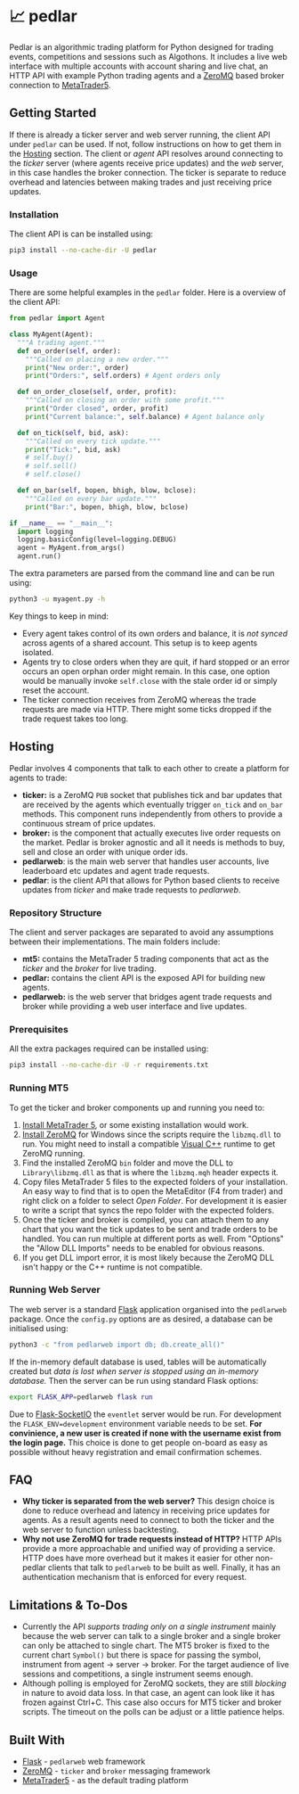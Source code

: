 # :chart_with_upwards_trend: pedlar
Pedlar is an algorithmic trading platform for Python designed for trading events, competitions and sessions such as Algothons. It includes a live web interface with multiple accounts with account sharing and live chat, an HTTP API with example Python trading agents and a [ZeroMQ](http://zeromq.org/) based broker connection to [MetaTrader5](https://www.metatrader5.com/en).

## Getting Started
If there is already a ticker server and web server running, the client API under `pedlar` can be used. If not, follow instructions on how to get them in the [Hosting](#hosting) section. The client or *agent* API resolves around connecting to the *ticker* server (where agents receive price updates) and the *web* server, in this case handles the broker connection. The ticker is separate to reduce overhead and latencies between making trades and just receiving price updates.

### Installation
The client API is can be installed using:

```bash
pip3 install --no-cache-dir -U pedlar
```

### Usage
There are some helpful examples in the `pedlar` folder. Here is a overview of the client API:

```python
from pedlar import Agent

class MyAgent(Agent):
  """A trading agent."""
  def on_order(self, order):
    """Called on placing a new order."""
    print("New order:", order)
    print("Orders:", self.orders) # Agent orders only

  def on_order_close(self, order, profit):
    """Called on closing an order with some profit."""
    print("Order closed", order, profit)
    print("Current balance:", self.balance) # Agent balance only

  def on_tick(self, bid, ask):
    """Called on every tick update."""
    print("Tick:", bid, ask)
    # self.buy()
    # self.sell()
    # self.close()

  def on_bar(self, bopen, bhigh, blow, bclose):
    """Called on every bar update."""
    print("Bar:", bopen, bhigh, blow, bclose)

if __name__ == "__main__":
  import logging
  logging.basicConfig(level=logging.DEBUG)
  agent = MyAgent.from_args()
  agent.run()
```

The extra parameters are parsed from the command line and can be run using:

```bash
python3 -u myagent.py -h
```

Key things to keep in mind:

 - Every agent takes control of its own orders and balance, it is *not synced* across agents of a shared account. This setup is to keep agents isolated.
 - Agents try to close orders when they are quit, if hard stopped or an error occurs an open orphan order might remain. In this case, one option would be manually invoke `self.close` with the stale order id or simply reset the account.
 - The ticker connection receives from ZeroMQ whereas the trade requests are made via HTTP. There might some ticks dropped if the trade request takes too long.

## Hosting
Pedlar involves 4 components that talk to each other to create a platform for agents to trade:

 - **ticker:** is a ZeroMQ `PUB` socket that publishes tick and bar updates that are received by the agents which eventually trigger `on_tick` and `on_bar` methods. This component runs independently from others to provide a continuous stream of price updates.
 - **broker:** is the component that actually executes live order requests on the market. Pedlar is broker agnostic and all it needs is methods to buy, sell and close an order with unique order ids.
 - **pedlarweb**: is the main web server that handles user accounts, live leaderboard etc updates and agent trade requests.
 - **pedlar**: is the client API that allows for Python based clients to receive updates from *ticker* and make trade requests to *pedlarweb*.

### Repository Structure
The client and server packages are separated to avoid any assumptions between their implementations. The main folders include:

 - **mt5:** contains the MetaTrader 5 trading components that act as the *ticker* and the *broker* for live trading.
 - **pedlar:** contains the client API is the exposed API for building new agents.
 - **pedlarweb:** is the web server that bridges agent trade requests and broker while providing a web user interface and live updates.

### Prerequisites
All the extra packages required can be installed using:
```bash
pip3 install --no-cache-dir -U -r requirements.txt
```

### Running MT5
To get the ticker and broker components up and running you need to:

 1. [Install MetaTrader 5](https://www.metatrader5.com/en/download), or some existing installation would work.
 2. [Install ZeroMQ](http://zeromq.org/distro:microsoft-windows) for Windows since the scripts require the `libzmq.dll` to run. You might need to install a compatible [Visual C++](https://support.microsoft.com/en-gb/help/2977003/the-latest-supported-visual-c-downloads) runtime to get ZeroMQ running.
 3. Find the installed ZeroMQ `bin` folder and move the DLL to `Library\libzmq.dll` as that is where the `libzmq.mqh` header expects it.
 4. Copy files MetaTrader 5 files to the expected folders of your installation. An easy way to find that is to open the MetaEditor (F4 from trader) and right click on a folder to select *Open Folder*. For development it is easier to write a script that syncs the repo folder with the expected folders.
 5. Once the ticker and broker is compiled, you can attach them to any chart that you want the tick updates to be sent and trade orders to be handled. You can run multiple at different ports as well. From "Options" the "Allow DLL Imports" needs to be enabled for obvious reasons.
 6. If you get DLL import error, it is most likely because the ZeroMQ DLL isn't happy or the C++ runtime is not compatible.

### Running Web Server
The web server is a standard [Flask](http://flask.pocoo.org/) application organised into the `pedlarweb` package. Once the `config.py` options are as desired, a database can be initialised using:

```bash
python3 -c "from pedlarweb import db; db.create_all()"
```

If the in-memory default database is used, tables will be automatically created but *data is lost when server is stopped using an in-memory database.* Then the server can be run using standard Flask options:

```bash
export FLASK_APP=pedlarweb flask run
```

Due to [Flask-SocketIO](https://flask-socketio.readthedocs.io/en/latest/) the `eventlet` server would be run. For development the `FLASK_ENV=development` environment variable needs to be set. **For convinience, a new user is created if none with the username exist from the login page.** This choice is done to get people on-board as easy as possible without heavy registration and email confirmation schemes.

## FAQ

 - **Why ticker is separated from the web server?** This design choice is done to reduce overhead and latency in receiving price updates for agents. As a result agents need to connect to both the ticker and the web server to function unless backtesting.
 - **Why not use ZeroMQ for trade requests instead of HTTP?** HTTP APIs provide a more approachable and unified way of providing a service. HTTP does have more overhead but it makes it easier for other non-pedlar clients that talk to `pedlarweb` to be built as well. Finally, it has an authentication mechanism that is enforced for every request.

## Limitations & To-Dos

 - Currently the API *supports trading only on a single instrument* mainly because the web server can talk to a single broker and a single broker can only be attached to single chart. The MT5 broker is fixed to the current chart `Symbol()` but there is space for passing the symbol, instrument from agent -> server -> broker. For the target audience of live sessions and competitions, a single instrument seems enough.
 - Although polling is employed for ZeroMQ sockets, they are still *blocking* in nature to avoid data loss. In that case, an agent can look like it has frozen against Ctrl+C. This case also occurs for MT5 ticker and broker scripts. The timeout on the polls can be adjust or a little patience helps.

## Built With

 - [Flask](http://flask.pocoo.org/) - `pedlarweb` web framework
 - [ZeroMQ](http://zeromq.org/) - `ticker` and `broker` messaging framework
 - [MetaTrader5](https://www.metatrader5.com/en) - as the default trading platform
